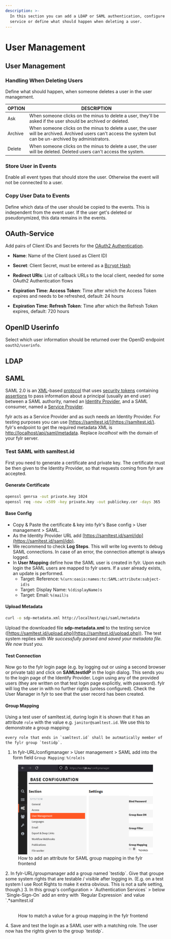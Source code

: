 ```yaml
---
description: >-
  In this section you can add a LDAP or SAML authentication, configure a OAuth
  service or define what should happen when deleting a user.
---
```


# User Management

## User Management

### Handling When Deleting Users

Define what should happen, when someone deletes a user in the user management.

| OPTION  | DESCRIPTION                                                                                                                                                    |
| ------- | -------------------------------------------------------------------------------------------------------------------------------------------------------------- |
| Ask     | When someone clicks on the minus to delete a user, they'll be asked if the user should be archived or deleted.                                                 |
| Archive | When someone clicks on the minus to delete a user, the user will be archived. Archived users can't access the system but can be un-archived by administrators. |
| Delete  | When someone clicks on the minus to delete a user, the user will be deleted. Deleted users can't access the system.                                            |

### Store User in Events

Enable all event types that should store the user. Otherwise the event will not be connected to a user.

### Copy User Data to Events

Define which data of the user should be copied to the events. This is independent from the event user. If the user get's deleted or pseudonymized, this data remains in the events.

## OAuth-Service

Add pairs of Client IDs and Secrets for the [OAuth2 Authentication](./for-developers/api/oauth2#configuring-client-id-and-secret).

* **Name**: Name of the Client (used as Client ID)
* **Secret**: Client Secret, must be entered as a [Bcrypt Hash](https://bcrypt-generator.com/)
* **Redirect URIs**: List of callback URLs to the local client, needed for some OAuth2 Authentication flows

* **Expiration Time: Access Token**: Time after which the Access Token expires and needs to be refreshed, default: 24 hours
* **Expiration Time: Refresh Token**: Time after which the Refresh Token expires, default: 720 hours

## OpenID Userinfo

Select which user information should be returned over the OpenID endpoint `oauth2/userinfo`.

## LDAP



## SAML

SAML 2.0 is an [XML](https://en.wikipedia.org/wiki/XML)-based [protocol](https://en.wikipedia.org/wiki/Communications\_protocol) that uses [security tokens](https://en.wikipedia.org/wiki/Software\_token) containing [assertions](https://en.wikipedia.org/wiki/Security\_Assertion\_Markup\_Language) to pass information about a principal (usually an end user) between a SAML authority, named an [Identity Provider](https://en.wikipedia.org/wiki/Identity\_Provider), and a SAML consumer, named a [Service Provider](https://en.wikipedia.org/wiki/Service\_Provider).

fylr acts as a Service Provider and as such needs an Identity Provider. For testing purposes you can use [https://samltest.id/](https://samltest.id/). fylr's endpoint to get the required metadata XML is [http://localhost/api/saml/metadata](http://localhost/api/samlmetadata). Replace _localhost_ with the domain of your fylr server.

### Test SAML with samltest.id

First you need to generate a certificate and private key. The certificate must be then given to the Identity Provider, so that requests coming from fylr are accepted.

#### Generate Certificate

```bash
openssl genrsa -out private.key 1024
openssl req -new -x509 -key private.key -out publickey.cer -days 365
```

#### Base Config

* Copy & Paste the certificate & key into fylr's Base config > User management > SAML.
* As the Identity Provider URL add [https://samltest.id/saml/idp](https://samltest.id/saml/idp).
* We recommend to check **Log Steps**. This will write log events to debug SAML connections. In case of an error, the connection attempt is always logged.
* In **User Mapping** define how the SAML user is created in fylr. Upon each login the SAML users are mapped to fylr users. If a user already exists, an update is performed.
  * Target: Reference: `%(urn:oasis:names:tc:SAML:attribute:subject-id)s`
  * Target: Display Name: `%(displayName)s`
  * Target: Email: `%(mail)s`

#### Upload Metadata

```bash
curl -o sdp-metadata.xml http://localhost/api/saml/metadata
```

Upload the downloaded file **sdp-metadata.xml** to the testing service ([https://samltest.id/upload.php](https://samltest.id/upload.php)). The test system replies with _We successfully parsed and saved your metadata file. We now trust you._

#### Test Connection

Now go to the fylr login page (e.g. by logging out or using a second browser or private tab) and click on **SAMLtestIdP** in the login dialog. This sends you to the login page of the Identify Provider. Login using any of the provided users (they are written on that test login page explicitly, with password). fylr will log the user in with no further rights (unless configured). Check the User Manager in fylr to see that the user record has been created.

#### Group Mapping

Using a test user of samltest.id, during login it is shown that it has an attribute `role` with the value e.g. `janitor@samltest.id`. We use this to demonstrate a group mapping:

    every role that ends in `samltest.id` shall be autmatically member of the fylr group `testidp`.

1. In fylr-URL/configmanager > User management > SAML add into the form field `Group Mapping`: `%(role)s`
<figure><img src="_assets/fylr-saml-group-mapping-en.png" alt=""><figcaption>How to add an attribute for SAML group mapping in the fylr frontend</figcaption></figure>
2. In fylr-URL/groupmanager add a group named `testidp`. Give that groupe some system rights that are testable / visible after logging in. (E.g. on a test system I use Root Rights to make it extra obvious. This is not a safe setting, though.)
3. In this group's configuration > `Authentication Services` > below `Single-Sign-On` add an entry with `Regular Expression` and value `.*samltest.id`
<figure><img src="../_assets/fylr-group-mapping-en.png" alt=""><figcaption>How to match a value for a group mapping in the fylr frontend</figcaption></figure>
4. Save and test the login as a SAML user with a matching role. The user now has the rights given to the group `testidp`.

